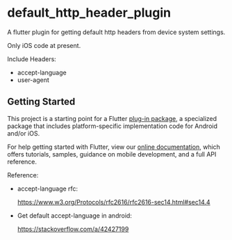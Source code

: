 # default_http_header_plugin

A flutter plugin for getting default http headers from device system settings.

Only iOS code at present.

Include Headers:
- accept-language
- user-agent


## Getting Started

This project is a starting point for a Flutter
[plug-in package](https://flutter.dev/developing-packages/),
a specialized package that includes platform-specific implementation code for
Android and/or iOS.

For help getting started with Flutter, view our 
[online documentation](https://flutter.dev/docs), which offers tutorials, 
samples, guidance on mobile development, and a full API reference.


Reference:
- accept-language rfc:

  https://www.w3.org/Protocols/rfc2616/rfc2616-sec14.html#sec14.4

- Get default accept-language in android:

  https://stackoverflow.com/a/42427199
